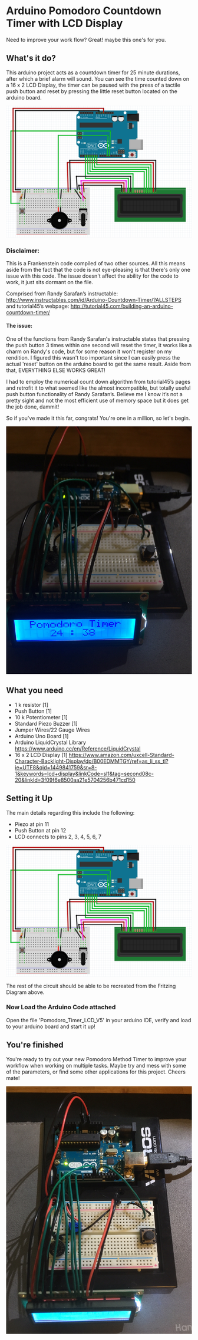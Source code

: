 # Arduino Pomodoro Countdown Timer with LCD Display
Need to improve your work flow? Great! maybe this one's for you.

## What's it do?
This arduino project acts as a countdown timer for 25 minute durations, after which a brief alarm will sound. You can see the time counted down on a 16 x 2 LCD Display, the timer can be paused with the press of a tactile push button and reset by pressing the little reset button located on the arduino board.

<div style="text-align:center"><img src ="ArduinoPomodoroTimerCircuit.png" /></div>

### Disclaimer:
This is a Frankenstein code compiled of two other sources. All this means aside from the fact that the code is not eye-pleasing is that there's only one issue with this code. The issue doesn't affect the ability for the code to work, it just sits dormant on the file. 

Comprised from Randy Sarafan’s instructable:
http://www.instructables.com/id/Arduino-Countdown-Timer/?ALLSTEPS
and tutorial45’s webpage:
http://tutorial45.com/building-an-arduino-countdown-timer/

#### The issue: 
One of the functions from Randy Sarafan's instructable states that pressing the push button 3 times within one second will reset the timer, it works like a charm on Randy's code, but for some reason it won't register on my rendition. I figured this wasn't too important since I can easily press the actual 'reset' button on the arduino board to get the same result. Aside from that, EVERYTHING ELSE WORKS GREAT!

I had to employ the numerical count down algorithm from tutorial45’s pages and retrofit it to what seemed like the almost incompatible, but totally useful push button functionality of Randy Sarafan’s. Believe me I know it’s not a pretty sight and not the most efficient use of memory space but it does get the job done, dammit!

So if you've made it this far, congrats! You're one in a million, so let's begin.

<div style="text-align:center"><img src ="PomodoroTimerFrontView.jpg" /></div>

## What you need
- 1 k resistor [1]
- Push Button [1]
- 10 k Potentiometer [1]
- Standard Piezo Buzzer [1]
- Jumper Wires/22 Gauge Wires
- Arduino Uno Board [1]
- Arduino LiquidCrystal Library
https://www.arduino.cc/en/Reference/LiquidCrystal
- 16 x 2 LCD Display [1]
https://www.amazon.com/uxcell-Standard-Character-Backlight-Display/dp/B00EDMMTGY/ref=as_li_ss_tl?ie=UTF8&qid=1449841759&sr=8-1&keywords=lcd+display&linkCode=sl1&tag=second08c-20&linkId=3f09f6e8500aa21e5704256b471cd150

## Setting it Up
The main details regarding this include the following:
-	Piezo at pin 11
-	Push Button at pin 12
-	LCD connects to pins 2, 3, 4, 5, 6, 7

<div style="text-align:center"><img src ="ArduinoPomodoroTimerCircuit.png" /></div>

The rest of the circuit should be able to be recreated from the Fritzing Diagram above.

### Now Load the Arduino Code attached
Open the file 'Pomodoro_Timer_LCD_V5' in your arduino IDE, verify and load to your arduino board and start it up!

## You're finished
You're ready to try out your new Pomodoro Method Timer to improve your workflow when working on multiple tasks. Maybe try and mess with some of the parameters, or find some other applications for this project. Cheers mate!
<div style="text-align:center"><img src ="PomodoroTimerTopView.jpg" /></div>

